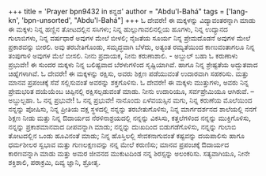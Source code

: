 +++
title = 'Prayer bpn9432 in ಕನ್ನಡ'
author = "Abdu'l-Bahá"
tags = ['lang-kn', 'bpn-unsorted', "Abdu'l-Bahá"]
+++
ಓ ದೇವರೇ! ಈ ಮಕ್ಕಳನ್ನು ವಿದ್ಯಾವಂತರನ್ನಾಗಿ ಮಾಡು ಈ ಮಕ್ಕಳು ನಿನ್ನ ಹಣ್ಣಿನ ತೋಟದಲ್ಲಿನ ಸಸಿಗಳು; ನಿನ್ನ ಹುಲ್ಲುಗಾವಲಿನಲ್ಲಿಯ ಹೂಗಳು, ನಿನ್ನ ಉದ್ಯಾನದ ಗುಲಾಬಿಗಳು, ನಿನ್ನ ವರ್ಷಧಾರೆ ಅವುಗಳ ಮೇಲೆ ಬೀಳಲಿ; ನೈಜತೆಯ ಸೂರ್ಯ ನಿನ್ನ ಪ್ರೇಮದೊಡನೆ ಅವುಗಳ ಮೇಲೆ ಪ್ರಕಾಶವನ್ನು ಬೀರಲಿ.  ಅವು ತರಬೇತಿಗೊಂಡು, ಸಮೃದ್ಧವಾಗಿ ಬೆಳೆದು, ಅತ್ಯಂತ ರಮ್ಯತೆಯಿಂದ ಕಾಣುವಂತಾಗಲೂ ನಿನ್ನ ತಂಪುಗಾಳಿ ಅವುಗಳ ಮೆಲೆ ಬೀಸಲಿ. ನೀನು ಪ್ರದಾಯಕ, ನೀನು ಕರುಣಾಶಾಲಿ. -  ಅಬ್ದುಲ್ ಬಹಾ
ಓ ಕರುಣಾಳು ಪ್ರಭುವೇ!  ಈ ಸುಂದರ ಮಕ್ಕಳು ನಿನ್ನ ಬಲಿಷ್ಟವಾದ ಬೆರಳುಗಳಿಂದ ಸೃಷ್ಟಿಯಾಗಿವೆ.  ಹಾಗೂ ನಿನ್ನ ಶ್ರೇಷ್ಟತೆಯ ಅದ್ಭುತವಾದ ಚಿಹ್ನೆಗಳಾಗಿವೆ.  ಓ ದೇವರೇ! ಈ ಮಕ್ಕಳನ್ನು ರಕ್ಷಿಸು, ಅವರು ಶಿಕ್ಷಣ ಪಡೆಯುವಂತೆ ಉದಾರವಾಗಿ ಸಹಕರಿಸು.  ಮತ್ತು ಮಾನವ ಪ್ರಪಂಚಕ್ಕೆ ಸೆವೆ ಸಲ್ಲಿಸುವಂತೆ ಅವರನ್ನು ಶಕ್ತಗೊಳಿಸು.  ಓ ದೇವರೇ! ಈ ಮಕ್ಕಳು ಮುತ್ತುಗಳು, ಅವರು ನಿನ್ನ ಪ್ರೇಮಭರಿತ ದಯೆಯೆಂಬ ಚಿಪ್ಪಿನಲ್ಲಿ ರಕ್ಷಿಸಲ್ಪಡುವಂತೆ ಮಾಡು.  ನೀನು ಉದಾರಿಯೂ, ಸರ್ವಪ್ರೇಮಿಯೂ ಆಗಿರುವೆ.   – ಅಬ್ದುಲ್ಬಹಾ.
ಓ ನನ್ನ ಪ್ರಭುವೇ! ಓ ನನ್ನ ಪ್ರಭುವೇ!
ನಾನೊಂದು ಏಳೆವಯಸ್ಸಿನ ಮಗು, ನಿನ್ನ  ಕರುಣೆಯ ಮೊಲೆಯಿಂದ ನನ್ನನ್ನು ಪೋಷಿಸು, ನಿನ್ನ ಪ್ರೀತಿಯ ವಕ್ಷ ಸ್ಥಳದಲ್ಲಿ ನನ್ನನ್ನು ತರಬೇತುಗೊಳಿಸು, ನಿನ್ನ ಮಾರ್ಗದರ್ಶನದ ಶಾಲೆಯಲ್ಲಿ ನನಗೆ ಶಿಕ್ಷಣ ನೀಡು ಮತ್ತು ನಿನ್ನ ಔದಾರ್ಯದ ನೆರಳಿನಾಶ್ರಯದಲ್ಲಿ ನನ್ನನ್ನು ವಿಕಸಿಸು, ಕತ್ತಲೆಗಳಿಂದ ನನ್ನನ್ನು ಮುಕ್ತಿಗೊಳಿಸು, ನನ್ನನ್ನು ಪ್ರಕಾಶಮಾನವಾದ ದೀಪವನ್ನಾಗಿ ಮಾಡು; ನನ್ನನ್ನು ದುಃಖದಿಂದ ಬಿಡುಗಡೆಗೊಳಿಸು, ನನ್ನನ್ನು ಗುಲಾಬಿ ತೋಟದಲ್ಲಿನ ಒಂಡು ಹೂವಿನಂತೆ ಮಾಡು; ನಿನ್ನ ಹೊಸ್ತಿಲಲ್ಲಿ ಸೇವಕನಾಗುವಂತೆ ಕಷ್ಟವನ್ನು ದಯಪಾಲಿಸು ಹಾಗೂ ಧರ್ಮಶೀಲರ ಸ್ವಭಾವ ಮತ್ತು ಗುಣಲಕ್ಷಣವನ್ನು ನನ್ನ ಮೇಲೆ ಕರುಣಿಸು; ಮಾನವ ಪ್ರಪಂಚಕ್ಕೆ ಔದಾರ್ಯದ ಕಾರಣವನ್ನಾಗಿ ಮಾಡು ಮತ್ತು ಅಮರ ಜೀವನದ ಮುಕುಟದಿಂಡ ನನ್ನ ಶಿರಸ್ಸನ್ನು ಅಲಂಕರಿಸು.  ಸತ್ಯವಾಗಿಯೂ, ನೀನೇ ಶಕ್ತಿಶಾಲಿ, ಪರಾಕ್ರಮಿ, ದಿವ್ಯ ಜ್ಞಾನಿ, ಶ್ರೋತೃ.
